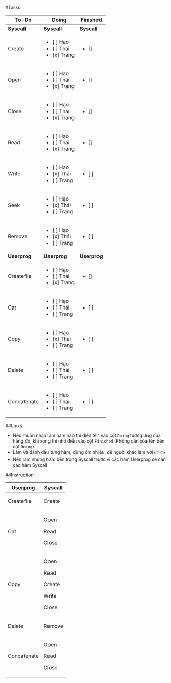 #Tasks

To-Do   |Doing  |Finished
--      |--     |--      
**Syscall**|**Syscall**|**Syscall**
Create      |<ul><li>[ ] Hạo</li><li>[ ] Thái</li><li>[x] Trang</li></ul>|<ul><li>[]</li></ul>
Open        |<ul><li>[ ] Hạo</li><li>[ ] Thái</li><li>[x] Trang</li></ul>|<ul><li>[]</li></ul>
Close       |<ul><li>[ ] Hạo</li><li>[ ] Thái</li><li>[x] Trang</li></ul>|<ul><li>[]</li></ul>
Read        |<ul><li>[ ] Hạo</li><li>[ ] Thái</li><li>[x] Trang</li></ul>|<ul><li>[]</li></ul>
Write       |<ul><li>[ ] Hạo</li><li>[x] Thái</li><li>[ ] Trang</li></ul>|<ul><li>[ ]</li></ul>
Seek        |<ul><li>[ ] Hạo</li><li>[x] Thái</li><li>[ ] Trang</li></ul>|<ul><li>[ ]</li></ul>
Remove      |<ul><li>[ ] Hạo</li><li>[x] Thái</li><li>[ ] Trang</li></ul>|<ul><li>[ ]</li></ul>
**Userprog**|**Userprog**|**Userprog**
Createfile  |<ul><li>[ ] Hạo</li><li>[ ] Thái</li><li>[x] Trang</li></ul>|<ul><li>[]</li></ul>
Cat         |<ul><li>[ ] Hạo</li><li>[ ] Thái</li><li>[ ] Trang</li></ul>|<ul><li>[ ]</li></ul>
Copy        |<ul><li>[ ] Hạo</li><li>[x] Thái</li><li>[ ] Trang</li></ul>|<ul><li>[ ]</li></ul>
Delete      |<ul><li>[ ] Hạo</li><li>[ ] Thái</li><li>[ ] Trang</li></ul>|<ul><li>[ ]</li></ul>
Concatenate |<ul><li>[ ] Hạo</li><li>[ ] Thái</li><li>[ ] Trang</li></ul>|<ul><li>[ ]</li></ul>

##Lưu ý

- Nếu muốn nhận làm hàm nào thì điền tên vào cột `Doing` tương ứng của hàng đó, khi xong thì nhớ điền vào cột `Finished` (Không cần xóa tên bên cột `Doing`)
- Làm và đánh dấu từng hàm, đừng ôm nhiều, để người khác làm với 👉👈
- Nên làm những hàm bên trong Syscall trước vì các hàm Userprog sẽ cần các hàm Syscall

##Instruction:

Userprog|Syscall
--|--
Createfile|<p>Create</p>
Cat|<p>Open</p><p>Read</p><p>Close</p>
Copy|<p>Open</p><p>Read</p><p>Create</p><p>Write</p><p>Close</p>
Delete|<p>Remove</p>
Concatenate|<p>Open</p><p>Read</p><p>Close</p>
